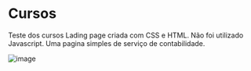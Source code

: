 # Cursos
Teste dos cursos
Lading page criada com CSS e HTML. Não foi utilizado Javascript.
Uma pagina simples de serviço de contabilidade.

![image](https://user-images.githubusercontent.com/94180941/163047185-d2c909a2-9f44-4895-9585-99fd73ce9526.png)

